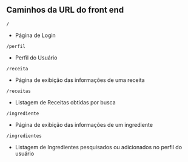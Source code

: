## Caminhos da URL do front end

`/`
- Página de Login

`/perfil`
- Perfil do Usuário

`/receita`
- Página de exibição das informações de uma receita

`/receitas`
- Listagem de Receitas obtidas por busca

`/ingrediente`
- Página de exibição das informações de um ingrediente

`/ingredientes`
- Listagem de Ingredientes pesquisados ou adicionados no perfil do usuário